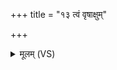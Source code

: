 +++
title = "१३ त्वं वृषाक्षुम्"

+++
<details><summary>मूलम् (VS)</summary>

त्वं वृ॑षा॒क्षुं म॑घव॒न्नम्रं॑ म॒र्याकरो॒ रविः॑।  
त्वं रौ॑हि॒णं व्या᳡स्यो॒ वि वृ॒त्रस्याभि॑न॒च्छिरः॑ ॥
</details>